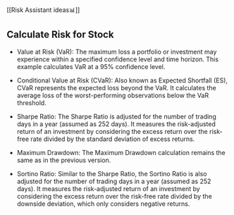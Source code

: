 [[Risk Assistant  ideas📊]]

## C**alculate Risk for Stock**

- Value at Risk (VaR): The maximum loss a portfolio or investment may experience within a specified confidence level and time horizon. This example calculates VaR at a 95% confidence level.
    
- Conditional Value at Risk (CVaR): Also known as Expected Shortfall (ES), CVaR represents the expected loss beyond the VaR. It calculates the average loss of the worst-performing observations below the VaR threshold.
    
- Sharpe Ratio: The Sharpe Ratio is adjusted for the number of trading days in a year (assumed as 252 days). It measures the risk-adjusted return of an investment by considering the excess return over the risk-free rate divided by the standard deviation of excess returns.
    
- Maximum Drawdown: The Maximum Drawdown calculation remains the same as in the previous version.
    
- Sortino Ratio: Similar to the Sharpe Ratio, the Sortino Ratio is also adjusted for the number of trading days in a year (assumed as 252 days). It measures the risk-adjusted return of an investment by considering the excess return over the risk-free rate divided by the downside deviation, which only considers negative returns.